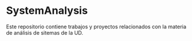 # SystemAnalysis
Este repositorio contiene trabajos y proyectos relacionados con la materia de análisis de sitemas de la UD. 
